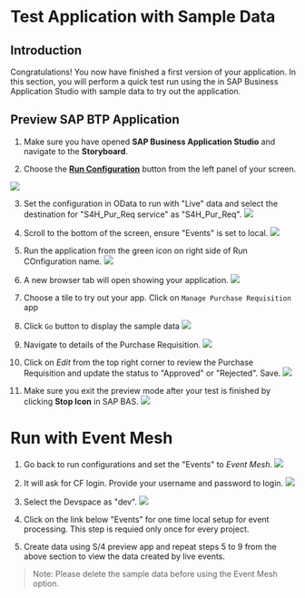 # Test Application with Sample Data

## Introduction

Congratulations! You now have finished a first version of your application. In this section, you will perform a quick test run using the  in SAP Business Application Studio with sample data to try out the application.

## Preview SAP BTP Application

1. Make sure you have opened **SAP Business Application Studio** and navigate to the **Storyboard**.

2. Choose the **[Run Configuration](https://help.sap.com/docs/bas/developing-business-applications-using-productivity-tools/testing-applications?q=run%20and%20debug)** button from the left panel of your screen.

![](images/Run_001.png)

3. Set the configuration in OData to run with "Live" data and select the destination for "S4H_Pur_Req service" as "S4H_Pur_Req".
![](images/Run_003.png)

4. Scroll to the bottom of the screen, ensure "Events" is set to local.
![](images/Run_002.png)

5. Run the application from the green icon on right side of Run COnfiguration name.
![](images/Run_004.png)

6. A new browser tab will open showing your application.
![](images/Run_App_001.png)

7. Choose a tile to try out your app. Click on `Manage Purchase Requisition` app
8. Click `Go` button to display the sample data
![](images/Run_App_002.png)

9. Navigate to details of the Purchase Requisition.
![](images/Run_App_002_1.png)

10. Click on *Edit* from the top right corner to review the Purchase Requisition and update the status to "Approved" or "Rejected". Save.
![](images/Run_App_002_2.png)
    
11. Make sure you exit the preview mode after your test is finished by clicking **Stop Icon** in SAP BAS.
![](images/Run_App_003.png)

# Run with Event Mesh
1. Go back to run configurations and set the "Events" to *Event Mesh*.
![](images/Run_EventMesh.png)

2. It will ask for CF login. Provide your username and password to login.
![](images/Run_CF.png)

3. Select the Devspace as "dev".
![](images/Run_CF_001.png)

4. Click on the link below "Events" for one time local setup for event processing. This step is requied only once for every project.

5. Create data using S/4 preview app and repeat steps 5 to 9 from the above section to view the data created by live events.
> Note: Please delete the sample data before using the Event Mesh option.

